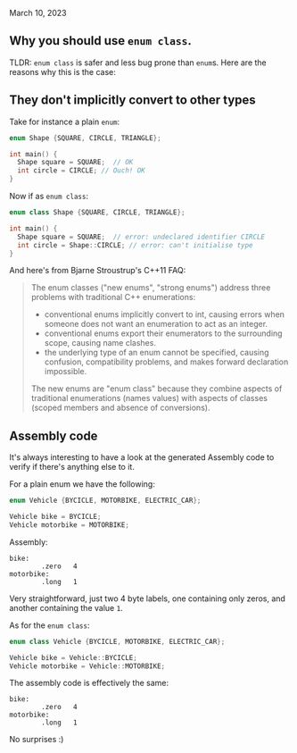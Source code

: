 March 10, 2023

## Why you should use `enum class`.

TLDR: `enum class` is safer and less bug prone than `enum`s. Here are the
reasons why this is the case:

## They don't implicitly convert to other types

Take for instance a plain `enum`:

```cpp
enum Shape {SQUARE, CIRCLE, TRIANGLE};

int main() {
  Shape square = SQUARE;  // OK
  int circle = CIRCLE; // Ouch! OK
}
```

Now if as `enum class`:

```cpp
enum class Shape {SQUARE, CIRCLE, TRIANGLE};

int main() {
  Shape square = SQUARE;  // error: undeclared identifier CIRCLE
  int circle = Shape::CIRCLE; // error: can't initialise type
}
```

And here's from Bjarne Stroustrup's C++11 FAQ:


> The enum classes ("new enums", "strong enums") address three problems with
> traditional C++ enumerations:
>
> - conventional enums implicitly convert to int, causing errors when someone
>   does not want an enumeration to act as an integer.
> - conventional enums export their enumerators to the surrounding scope, causing
>   name clashes.
> - the underlying type of an enum cannot be specified, causing confusion,
>   compatibility problems, and makes forward declaration impossible.
>
> The new enums are "enum class" because they combine aspects of traditional
> enumerations (names values) with aspects of classes (scoped members and absence
> of conversions).

## Assembly code

It's always interesting to have a look at the generated Assembly code to verify
if there's anything else to it.

For a plain enum we have the following:

```cpp
enum Vehicle {BYCICLE, MOTORBIKE, ELECTRIC_CAR};

Vehicle bike = BYCICLE;
Vehicle motorbike = MOTORBIKE;
```

Assembly:

```assembly
bike:
        .zero   4
motorbike:
        .long   1
```

Very straightforward, just two 4 byte labels, one containing only zeros, and
another containing the value `1`.

As for the `enum class`:

```cpp
enum class Vehicle {BYCICLE, MOTORBIKE, ELECTRIC_CAR};

Vehicle bike = Vehicle::BYCICLE;
Vehicle motorbike = Vehicle::MOTORBIKE;
```

The assembly code is effectively the same:

```assembly
bike:
        .zero   4
motorbike:
        .long   1
```

No surprises :)
